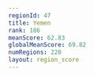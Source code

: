 ```yaml
---
regionId: 47
title: Yemen
rank: 186
meanScore: 62.83
globalMeanScore: 69.82
numRegions: 220
layout: region_score
---
```

